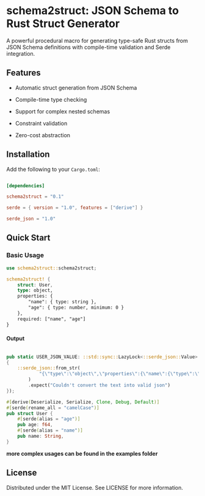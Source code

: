 # schema2struct: JSON Schema to Rust Struct Generator

A powerful procedural macro for generating type-safe Rust structs from JSON Schema definitions with compile-time validation and Serde integration.


## Features

-  Automatic struct generation from JSON Schema

-  Compile-time type checking

-  Support for complex nested schemas

-  Constraint validation

-  Zero-cost abstraction


## Installation


Add the following to your `Cargo.toml`:


```toml

[dependencies]

schema2struct = "0.1"

serde = { version = "1.0", features = ["derive"] }

serde_json = "1.0"
```

## Quick Start

### Basic Usage 

```rust
use schema2struct::schema2struct;

schema2struct! {
    struct: User,
    type: object,
    properties: {
        "name": { type: string },
        "age": { type: number, minimum: 0 }
    },
    required: ["name", "age"]
}
```

#### Output

```rust

pub static USER_JSON_VALUE: ::std::sync::LazyLock<::serde_json::Value> = ::std::sync::LazyLock::new(||
{
    ::serde_json::from_str(
            "{\"type\":\"object\",\"properties\":{\"name\":{\"type\":\"string\"},\"age\":{\"type\":\"number\",\"minimum\":0}},\"required\":[\"name\",\"age\"]}",
        )
        .expect("Couldn't convert the text into valid json")
});

#[derive(Deserialize, Serialize, Clone, Debug, Default)]
#[serde(rename_all = "camelCase")]
pub struct User {
    #[serde(alias = "age")]
    pub age: f64,
    #[serde(alias = "name")]
    pub name: String,
}
```
**more complex usages can be found in the examples folder**

## License
Distributed under the MIT License. See LICENSE for more information.
